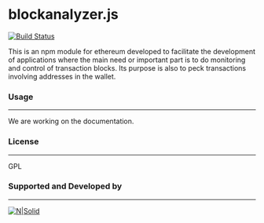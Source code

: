 # blockanalyzer.js

[![Build Status](https://img.shields.io/badge/Build%20Status-Alpha-informational)](https://travis-ci.org/joemccann/dillinger)

This is an npm module for ethereum developed to facilitate the development of applications where the main need or important part is to do monitoring and control of transaction blocks.
Its purpose is also to peck transactions involving addresses in the wallet.

### Usage
---

We are working on the documentation.

### License
---
GPL

### Supported and Developed by
---
[![N|Solid](https://www.zerodivision.it/wp-content/uploads/2015/10/zdlogo.png)](https://www.zerodivision.it)
